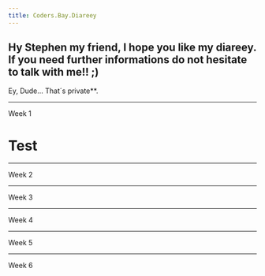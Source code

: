```yaml
---
title: Coders.Bay.Diareey
---
```


## Hy Stephen my friend, I hope you like my diareey. If you need further informations do not hesitate to talk with me!! ;)

Ey, Dude... That´s private**.


---
Week 1
# Test

---
Week 2

---
Week 3

---
Week 4

---
Week 5

---
Week 6

